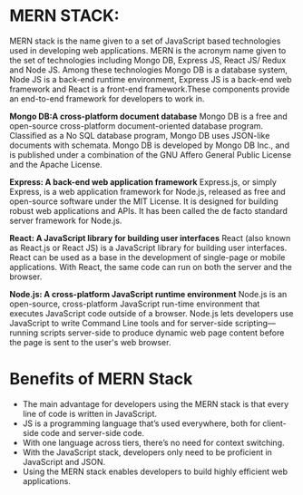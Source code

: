 # MERN STACK:
MERN stack is the name given to a set of JavaScript based technologies used in developing web applications. MERN is the acronym name given to the set of technologies including Mongo DB, Express JS, React JS/ Redux and Node JS. Among these technologies Mongo DB is a database system, Node JS is a back-end runtime environment, Express JS is a back-end web framework and React is a front-end framework.These components provide an end-to-end framework for developers to work in.  

**Mongo DB:A cross-platform document database**
Mongo DB is a free and open-source cross-platform document-oriented database program. Classified as a No SQL database program, Mongo DB uses JSON-like documents with schemata. Mongo DB is developed by Mongo DB Inc., and is published under a combination of the GNU Affero General Public License and the Apache License.

**Express: A back-end web application framework**
Express.js, or simply Express, is a web application framework for Node.js, released as free and open-source software under the MIT License. It is designed for building robust web applications and APIs. It has been called the de facto standard server framework for Node.js.

**React: A JavaScript library for building user interfaces**
React (also known as React.js or React JS) is a JavaScript library for building user interfaces. React can be used as a base in the development of single-page or mobile applications. With React, the same code can run on both the server and the browser.

**Node.js: A cross-platform JavaScript runtime environment**
Node.js is an open-source, cross-platform JavaScript run-time environment that executes JavaScript code outside of a browser. Node.js lets developers use JavaScript to write Command Line tools and for server-side scripting—running scripts server-side to produce dynamic web page content before the page is sent to the user's web browser.

# Benefits of MERN Stack
* The main advantage for developers using the MERN stack is that every line of code is written in JavaScript. 
* JS is a programming language that’s used everywhere, both for client-side code and server-side code. 
* With one language across tiers, there’s no need for context switching.
* With the JavaScript stack, developers only need to be proficient in JavaScript and JSON. 
* Using the MERN stack enables developers to build highly efficient web applications.
